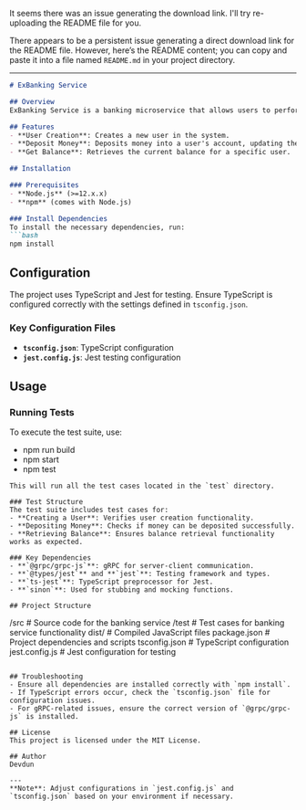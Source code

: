 It seems there was an issue generating the download link. I'll try re-uploading the README file for you.

There appears to be a persistent issue generating a direct download link for the README file. However, here’s the README content; you can copy and paste it into a file named `README.md` in your project directory.

---

```markdown
# ExBanking Service

## Overview
ExBanking Service is a banking microservice that allows users to perform basic banking operations such as user creation, depositing money, and retrieving balances. It includes a test suite for validating these core functionalities.

## Features
- **User Creation**: Creates a new user in the system.
- **Deposit Money**: Deposits money into a user's account, updating their balance.
- **Get Balance**: Retrieves the current balance for a specific user.

## Installation

### Prerequisites
- **Node.js** (>=12.x.x)
- **npm** (comes with Node.js)

### Install Dependencies
To install the necessary dependencies, run:
```bash
npm install
```

## Configuration
The project uses TypeScript and Jest for testing. Ensure TypeScript is configured correctly with the settings defined in `tsconfig.json`.

### Key Configuration Files
- **`tsconfig.json`**: TypeScript configuration
- **`jest.config.js`**: Jest testing configuration

## Usage

### Running Tests
To execute the test suite, use:
- npm run build
- npm start
- npm test
```
This will run all the test cases located in the `test` directory.

### Test Structure
The test suite includes test cases for:
- **Creating a User**: Verifies user creation functionality.
- **Depositing Money**: Checks if money can be deposited successfully.
- **Retrieving Balance**: Ensures balance retrieval functionality works as expected.

### Key Dependencies
- **`@grpc/grpc-js`**: gRPC for server-client communication.
- **`@types/jest`** and **`jest`**: Testing framework and types.
- **`ts-jest`**: TypeScript preprocessor for Jest.
- **`sinon`**: Used for stubbing and mocking functions.

## Project Structure
```
/src                # Source code for the banking service
/test               # Test cases for banking service functionality
dist/               # Compiled JavaScript files
package.json        # Project dependencies and scripts
tsconfig.json       # TypeScript configuration
jest.config.js      # Jest configuration for testing
```

## Troubleshooting
- Ensure all dependencies are installed correctly with `npm install`.
- If TypeScript errors occur, check the `tsconfig.json` file for configuration issues.
- For gRPC-related issues, ensure the correct version of `@grpc/grpc-js` is installed.

## License
This project is licensed under the MIT License.

## Author
Devdun

---
**Note**: Adjust configurations in `jest.config.js` and `tsconfig.json` based on your environment if necessary.
```